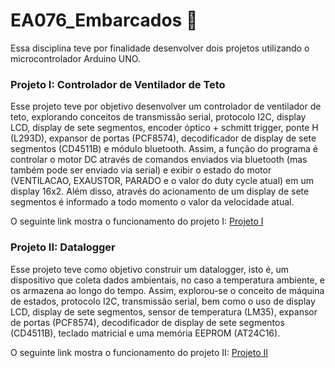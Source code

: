 # EA076_Embarcados 🤖

Essa disciplina teve por finalidade desenvolver dois projetos utilizando o microcontrolador Arduino UNO.

### Projeto I: Controlador de Ventilador de Teto
  
Esse projeto teve por objetivo desenvolver um controlador
de ventilador de teto, explorando conceitos de transmissão
serial, protocolo I2C, display LCD, display de sete segmentos,
encoder óptico + schmitt trigger, ponte H (L293D), 
expansor de portas (PCF8574), decodificador de display 
de sete segmentos (CD4511B) e módulo bluetooth. 
Assim, a função do programa é controlar o motor DC através
de comandos enviados via bluetooth (mas também pode ser
enviado via serial) e exibir o estado do motor (VENTILACAO, 
EXAUSTOR, PARADO e o valor do duty cycle atual) em um display 16x2. 
Além disso, através do acionamento de um display de sete segmentos 
é informado a todo momento o valor da velocidade atual.

O seguinte link mostra o funcionamento do projeto I: [Projeto I](https://drive.google.com/file/d/1BjrbBGYjtxeWDO4zEh8ldHjUshyBKO-7/view)

### Projeto II: Datalogger

Esse projeto teve como objetivo construir um datalogger, isto é,
um dispositivo que coleta dados ambientais, no caso a temperatura ambiente,
e os armazena ao longo do tempo. Assim, explorou-se o conceito de
máquina de estados, protocolo I2C, transmissão serial, bem como
o uso de display LCD, display de sete segmentos, sensor de temperatura
(LM35), expansor de portas (PCF8574), decodificador de display 
de sete segmentos (CD4511B), teclado matricial e uma memória EEPROM (AT24C16).

O seguinte link mostra o funcionamento do projeto II: [Projeto II](https://drive.google.com/file/d/1NLcIG2gLZQWUlSuNDIRBFAI37bLwspUP/view)
